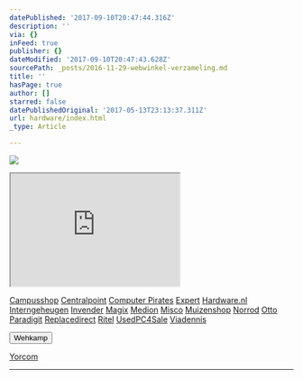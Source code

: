 ```yaml
---
datePublished: '2017-09-10T20:47:44.316Z'
description: ''
via: {}
inFeed: true
publisher: {}
dateModified: '2017-09-10T20:47:43.628Z'
sourcePath: _posts/2016-11-29-webwinkel-verzameling.md
title: ''
hasPage: true
author: []
starred: false
datePublishedOriginal: '2017-05-13T23:13:37.311Z'
url: hardware/index.html
_type: Article

---
```

![](https://the-grid-user-content.s3-us-west-2.amazonaws.com/e4f5c7a1-5645-4150-88af-80872fdd68a7.jpg)

<iframe src="https://the-grid.github.io/ed-userhtml/?g=eJy1Vstu2zAQvPsrVAHRzXraaWKbDtKkRQukaQ8-tCdjRa4lwhRFUDTk_H2phwMbtYEcLECgtIK4M7OaXXDx6fnX0-rv769ObgqxHC0ONwS2HI0W4OQaN8TNjVGzIKjr2n-kWDGukRpfCtcxoDM0xF2nAuTWXS54kTmVpid70rIA3Xwf_CggwyqQLF3z7tHkmGnOgprLLQoJUARgIcY9hpKZ64CwCN9XP18cszOl5mCBK_MmkLg1ZyafRWGo9vMceZabJnBslJaaoZ6Fc0sqgKVzQY7gKaTg07IYRswBYEghhvpGA0O70C1qX6IJHiiJpreT0INCzQtyF03ju_s2ABIlyefbqA00aW87Mph63CuNVTX4n7SpUUsw2JAztgDGkPtwso7idad33Qu-ib8N5Nt3BkNrTRHMmLfMBlFyyH81HZdk0NwIHGyQHPJ_UEZ8LCP-mIwLrRfHkzDpWy-Kz7Xda12PGeub75wlHY2CuLLclEKUtcV_Ril5xRBEM62uUiD2nvIK_Tk9X6TKUlOWlEStdJlpKAqwPFsRARWcbrv1QZHIM2SnhVeRSRKF3oas_rx49gVp8twkj7ZM9up0tvs9CQWSL6UYvyKrMR3IRja_BRusQj0ritK6SKiSy5Zbb6mAS4Z7X-WqmWjT5HiiHZno_Fz7z0RPpyBL5xoFOmF-zZlhS8_e7Hkk6M4l_wBKSvMj" height="200" style=""></iframe>

[Campusshop][0]
[Centralpoint][1]
[Computer Pirates][2]
[Expert][3]
[Hardware.nl][4]
[Interngeheugen][5]
[Invender][6]
[Magix][7]
[Medion][8]
[Misco][9]
[Muizenshop][10]
[Norrod][11]
[Otto][12]
[Paradigit][13]
[Replacedirect][14]
[Ritel][15]
[UsedPC4Sale][16]
[Viadennis][17]

<button data-role="cta" style="">Wehkamp</button>

[Yorcom][18]

---



[0]: http://www.campusshop.nl/tt/index.aspx?tt=23397_12_133761_Campusshop&r=%2F
[1]: http://www.centralpoint.nl/tracker/index.php?tt=534_12_133761_Ned-Web&r=%2F
[2]: http://www.computerpirates.com/
[3]: http://tc.tradetracker.net/?c=5515&m=12&a=133761&u=%2F
[4]: http://www.hardware.nl/
[5]: http://www.interngeheugen.com/tt/?tt=2902_12_133761_Interngeheugen&r=%2F
[6]: http://www.invender.nl/ttiv/index.php?tt=352_12_133761_Invender&r=%2F
[7]: http://www.magix.com/ap/tradetracker/?tt=2074_12_133761_Magix&r=%2F
[8]: http://tc.tradetracker.net/?c=3452&m=12&a=133761
[9]: http://www.misco.nl/
[10]: http://www.muizenshop.nl/
[11]: http://www.norrod.nl/tt/index.aspx?tt=23396_12_133761_Norrod&r=%2F
[12]: http://www.otto.nl/
[13]: http://www.paradigit.nl/tt/index.aspx?tt=5043_12_133761_Paradigit&r=%2F
[14]: http://www.replacedirect.nl/
[15]: http://www.ritel.nl/telecom/?tt=668_12_133761_Ritel&r=%2F
[16]: http://tc.tradetracker.net/?c=20400&m=12&a=133761&r=UsedPC4sale&u=%2F
[17]: http://www.viadennis.nl/computer/?tt=15804_12_133761_Viadennis&r=%2F
[18]: http://www.yorcom.nl/shopping/?tt=4837_12_133761_Rapportagened.webw&r=%2F